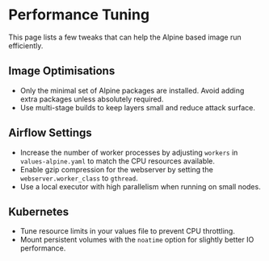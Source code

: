 # Performance Tuning

This page lists a few tweaks that can help the Alpine based image run efficiently.

## Image Optimisations

- Only the minimal set of Alpine packages are installed. Avoid adding extra packages unless absolutely required.
- Use multi-stage builds to keep layers small and reduce attack surface.

## Airflow Settings

- Increase the number of worker processes by adjusting `workers` in `values-alpine.yaml` to match the CPU resources available.
- Enable gzip compression for the webserver by setting the `webserver.worker_class` to `gthread`.
- Use a local executor with high parallelism when running on small nodes.

## Kubernetes

- Tune resource limits in your values file to prevent CPU throttling.
- Mount persistent volumes with the `noatime` option for slightly better IO performance.
